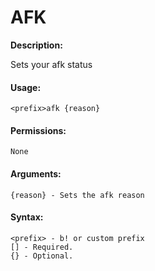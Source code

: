 # AFK

**Description:**

Sets your afk status

#### Usage:

```
<prefix>afk {reason}
```

#### Permissions:

```
None
```

#### Arguments:

```
{reason} - Sets the afk reason
```

#### Syntax:

```
<prefix> - b! or custom prefix
[] - Required.
{} - Optional.
```
